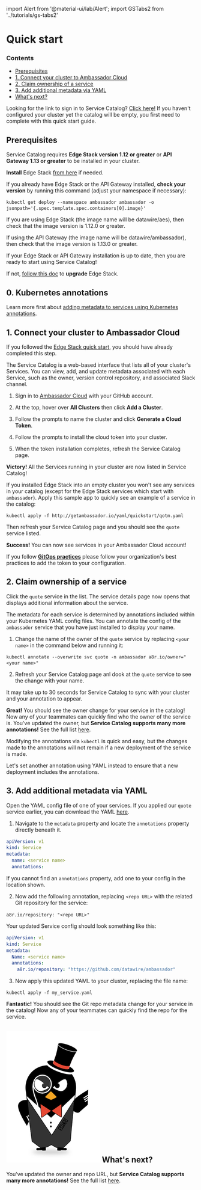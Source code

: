 import Alert from '@material-ui/lab/Alert';
import GSTabs2 from '../tutorials/gs-tabs2'

# Quick start

<div class="docs-article-toc">
<h3>Contents</h3>

* [Prerequisites](#prerequisites)
* [1. Connect your cluster to Ambassador Cloud](#1-connect-your-cluster-to-ambassador-cloud)
* [2. Claim ownership of a service](#2-claim-ownership-of-a-service)
* [3. Add additional metadata via YAML](#3-add-additional-metadata-via-yaml)
* [What's next?](#img-classos-logo-srcimageslogopng-whats-next)

</div>

<Alert severity="info">Looking for the link to sign in to Service Catalog? <a href="https://app.getambassador.io/cloud/catalog">Click here!</a> If you haven't configured your cluster yet the catalog will be empty, you first need to complete with this quick start guide.</Alert>

## Prerequisites

Service Catalog requires **Edge Stack version 1.12 or greater** or **API Gateway 1.13 or greater** to be installed in your cluster.

**Install** Edge Stack <a href="../../../../edge-stack/latest/tutorials/getting-started/">from here</a> if needed.

If you already have Edge Stack or the API Gateway installed, **check your version** by running this command (adjust your namespace if necessary):

```
kubectl get deploy --namespace ambassador ambassador -o jsonpath='{.spec.template.spec.containers[0].image}'
```

If you are using Edge Stack (the image name will be datawire/aes), then check that the image version is 1.12.0 or greater.

If using the API Gateway (the image name will be datawire/ambassador), then check that the image version is 1.13.0 or greater.

If your Edge Stack or API Gateway installation is up to date,
then you are ready to start using Service Catalog!

If not, [follow this doc](../../../../edge-stack/latest/topics/install/upgrading/) to **upgrade** Edge Stack.

## 0. Kubernetes annotations

Learn more first about [adding metadata to services using Kubernetes annotations](../concepts/annotations/).

## 1. Connect your cluster to Ambassador Cloud

<Alert severity="info">If you followed the <a href="../../../../edge-stack/latest/tutorials/getting-started/">Edge Stack quick start</a>, you should have already completed this step.</Alert>

The Service Catalog is a web-based interface that lists all of your cluster's Services. You can view, add, and update metadata associated with each Service, such as the owner, version control repository, and associated Slack channel.

<!--
Follow the instructions that match your Edge Stack installation method below to connect your cluster and start using Service Catalog.

<GSTabs2/>
-->

1. Sign in to [Ambassador Cloud](https://app.getambassador.io/cloud/catalog) with your GitHub account.

2. At the top, hover over **All Clusters** then click **Add a Cluster**.

3. Follow the prompts to name the cluster and click **Generate a Cloud Token**.

4. Follow the prompts to install the cloud token into your cluster.

5. When the token installation completes, refresh the Service Catalog page.  

<Alert severity="success"><b>Victory!</b> All the Services running in your cluster are now listed in Service Catalog!</Alert>

If you installed Edge Stack into an empty cluster you won't see any services in your catalog (except for the Edge Stack services which start with `ambassador`).  Apply this sample app to quickly see an example of a service in the catalog:

```
kubectl apply -f http://getambassador.io/yaml/quickstart/qotm.yaml
```

Then refresh your Service Catalog page and you should see the `quote` service listed.

<Alert severity="success"><b>Success!</b> You can now see services in your Ambassador Cloud account!</Alert>



<Alert severity="info">If you follow <a href="../../../../edge-stack/latest/topics/concepts/gitops-continuous-delivery/#continuous-delivery-and-gitops"><b>GitOps practices</b></a> please follow your organization's best practices to add the token to your configuration.</Alert>

## 2. Claim ownership of a service

Click the `quote` service in the list. The service details page now opens that displays additional information about the service.

The metadata for each service is determined by annotations included within your Kubernetes YAML config files. You can annotate the config of the `ambassador` service that you have just installed to display your name.

1. Change the name of the owner of the `quote` service by replacing `<your name>` in the command below and running it:

  ```
  kubectl annotate --overwrite svc quote -n ambassador a8r.io/owner="<your name>"
  ```

2. Refresh your Service Catalog page anl dook at the `quote` service to see the change with your name.

<Alert severity="info">It may take up to 30 seconds for Service Catalog to sync with your cluster and your annotation to appear.</Alert>

<Alert severity="success"><b>Great!</b> You should see the owner change for your service in the catalog! Now any of your teammates can quickly find who the owner of the service is. You've updated the owner, but <b>Service Catalog supports many more annotations!</b>  See the full list <a href="../reference/annotations/">here</a>.</Alert>

Modifying the annotations via `kubectl` is quick and easy, but the changes made to the annotations will not remain if a new deployment of the service is made.

Let's set another annotation using YAML instead to ensure that a new deployment includes the annotations.

## 3. Add additional metadata via YAML

Open the YAML config file of one of your services.  If you applied our `quote` service earlier, you can download the YAML [here](/yaml/quickstart/qotm.yaml).

1. Navigate to the `metadata` property and locate the `annotations` property directly beneath it.

  ```yaml
  apiVersion: v1
  kind: Service
  metadata:
    name: <service name>
    annotations:
  ```

  If you cannot find an `annotations` property, add one to your config in the location shown.

2. Now add the following annotation, replacing `<repo URL>` with the related Git repository for the service:

  `a8r.io/repository: "<repo URL>"`

  Your updated Service config should look something like this:

  ```yaml
  apiVersion: v1
  kind: Service
  metadata:
    Name: <service name>
    annotations:
      a8r.io/repository: "https://github.com/datawire/ambassador"
  ```

3. Now apply this updated YAML to your cluster, replacing the file name:

  ```
  kubectl apply -f my_service.yaml
  ```

<Alert severity="success"><b>Fantastic!</b> You should see the Git repo metadata change for your service in the catalog! Now any of your teammates can quickly find the repo for the service.</Alert>

## <img class="os-logo" src="../../images/logo.png"/> What's next?

You've updated the owner and repo URL, but **Service Catalog supports many more annotations!**  See the full list [here](../reference/annotations/).
